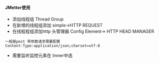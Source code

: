 #### JMetter使用
- 添加线程组 Thread Group
- 在新增的线程组添加 simple->HTTP REQUEST
- 在线程程组添加http 头管理器 Config Element-> HTTP HEAD MANAGER
~~~
一般是post 带参数请求需要配置
Content-Type:application/json;charset=utf-8
~~~
- 需要监听监控元素在 linner中选
